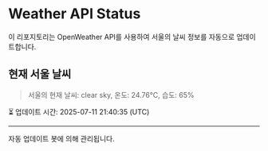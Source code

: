 
# Weather API Status

이 리포지토리는 OpenWeather API를 사용하여 서울의 날씨 정보를 자동으로 업데이트합니다.

## 현재 서울 날씨
> 서울의 현재 날씨: clear sky, 온도: 24.76°C, 습도: 65%

⏳ 업데이트 시간: 2025-07-11 21:40:35 (UTC)

---
자동 업데이트 봇에 의해 관리됩니다.
